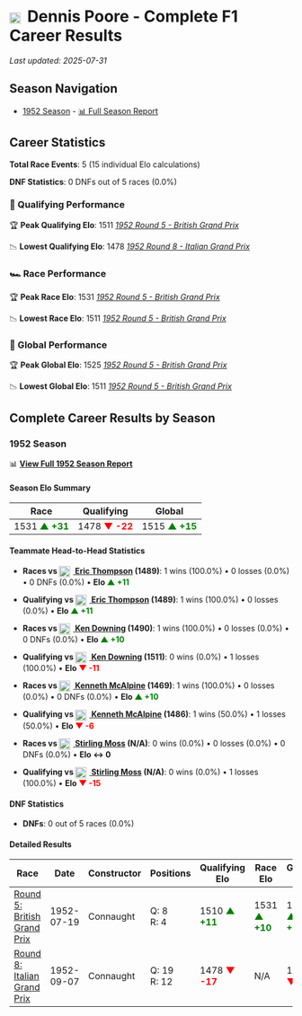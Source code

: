 # <img src="https://upload.wikimedia.org/wikipedia/commons/thumb/8/83/Flag_of_the_United_Kingdom_%283-5%29.svg/512px-Flag_of_the_United_Kingdom_%283-5%29.svg.png?20250726143817" alt="United Kingdom" width="20" height="auto" style="vertical-align: middle; margin-right: 5px;" onerror="this.outerHTML='🇬🇧'; this.style.marginRight='5px';"/> Dennis Poore - Complete F1 Career Results

*Last updated: 2025-07-31*

## Season Navigation

- [1952 Season](#1952-season) - [📊 Full Season Report](../seasons/1952-season-report)

## Career Statistics

**Total Race Events**: 5 (15 individual Elo calculations)

**DNF Statistics**: 0 DNFs out of 5 races (0.0%)

### 🏁 Qualifying Performance

🏆 **Peak Qualifying Elo**: 1511
   *[1952 Round 5 - British Grand Prix](../seasons/1952-season-report#round-5-british-grand-prix)*

📉 **Lowest Qualifying Elo**: 1478
   *[1952 Round 8 - Italian Grand Prix](../seasons/1952-season-report#round-8-italian-grand-prix)*

### 🏎️ Race Performance

🏆 **Peak Race Elo**: 1531
   *[1952 Round 5 - British Grand Prix](../seasons/1952-season-report#round-5-british-grand-prix)*

📉 **Lowest Race Elo**: 1511
   *[1952 Round 5 - British Grand Prix](../seasons/1952-season-report#round-5-british-grand-prix)*

### 🌟 Global Performance

🏆 **Peak Global Elo**: 1525
   *[1952 Round 5 - British Grand Prix](../seasons/1952-season-report#round-5-british-grand-prix)*

📉 **Lowest Global Elo**: 1511
   *[1952 Round 5 - British Grand Prix](../seasons/1952-season-report#round-5-british-grand-prix)*


## Complete Career Results by Season

### 1952 Season

📊 **[View Full 1952 Season Report](../seasons/1952-season-report)**

#### Season Elo Summary

| Race | Qualifying | Global |
|------|------------|--------|
| 1531 **<span style="color: green;">▲ +31</span>** | 1478 **<span style="color: red;">▼ -22</span>** | 1515 **<span style="color: green;">▲ +15</span>** |

#### Teammate Head-to-Head Statistics

- **Races vs [<img src="https://upload.wikimedia.org/wikipedia/commons/thumb/8/83/Flag_of_the_United_Kingdom_%283-5%29.svg/512px-Flag_of_the_United_Kingdom_%283-5%29.svg.png?20250726143817" alt="United Kingdom" width="20" height="auto" style="vertical-align: middle; margin-right: 5px;" onerror="this.outerHTML='🇬🇧'; this.style.marginRight='5px';"/> Eric Thompson](eric-thompson) (1489)**: 1 wins (100.0%) • 0 losses (0.0%) • 0 DNFs (0.0%) • **Elo **<span style="color: green;">▲ +11</span>****
- **Qualifying vs [<img src="https://upload.wikimedia.org/wikipedia/commons/thumb/8/83/Flag_of_the_United_Kingdom_%283-5%29.svg/512px-Flag_of_the_United_Kingdom_%283-5%29.svg.png?20250726143817" alt="United Kingdom" width="20" height="auto" style="vertical-align: middle; margin-right: 5px;" onerror="this.outerHTML='🇬🇧'; this.style.marginRight='5px';"/> Eric Thompson](eric-thompson) (1489)**: 1 wins (100.0%) • 0 losses (0.0%) • **Elo **<span style="color: green;">▲ +11</span>****

- **Races vs [<img src="https://upload.wikimedia.org/wikipedia/commons/thumb/8/83/Flag_of_the_United_Kingdom_%283-5%29.svg/512px-Flag_of_the_United_Kingdom_%283-5%29.svg.png?20250726143817" alt="United Kingdom" width="20" height="auto" style="vertical-align: middle; margin-right: 5px;" onerror="this.outerHTML='🇬🇧'; this.style.marginRight='5px';"/> Ken Downing](ken-downing) (1490)**: 1 wins (100.0%) • 0 losses (0.0%) • 0 DNFs (0.0%) • **Elo **<span style="color: green;">▲ +10</span>****
- **Qualifying vs [<img src="https://upload.wikimedia.org/wikipedia/commons/thumb/8/83/Flag_of_the_United_Kingdom_%283-5%29.svg/512px-Flag_of_the_United_Kingdom_%283-5%29.svg.png?20250726143817" alt="United Kingdom" width="20" height="auto" style="vertical-align: middle; margin-right: 5px;" onerror="this.outerHTML='🇬🇧'; this.style.marginRight='5px';"/> Ken Downing](ken-downing) (1511)**: 0 wins (0.0%) • 1 losses (100.0%) • **Elo **<span style="color: red;">▼ -11</span>****

- **Races vs [<img src="https://upload.wikimedia.org/wikipedia/commons/thumb/8/83/Flag_of_the_United_Kingdom_%283-5%29.svg/512px-Flag_of_the_United_Kingdom_%283-5%29.svg.png?20250726143817" alt="United Kingdom" width="20" height="auto" style="vertical-align: middle; margin-right: 5px;" onerror="this.outerHTML='🇬🇧'; this.style.marginRight='5px';"/> Kenneth McAlpine](kenneth-mcalpine) (1469)**: 1 wins (100.0%) • 0 losses (0.0%) • 0 DNFs (0.0%) • **Elo **<span style="color: green;">▲ +10</span>****
- **Qualifying vs [<img src="https://upload.wikimedia.org/wikipedia/commons/thumb/8/83/Flag_of_the_United_Kingdom_%283-5%29.svg/512px-Flag_of_the_United_Kingdom_%283-5%29.svg.png?20250726143817" alt="United Kingdom" width="20" height="auto" style="vertical-align: middle; margin-right: 5px;" onerror="this.outerHTML='🇬🇧'; this.style.marginRight='5px';"/> Kenneth McAlpine](kenneth-mcalpine) (1486)**: 1 wins (50.0%) • 1 losses (50.0%) • **Elo **<span style="color: red;">▼ -6</span>****

- **Races vs [<img src="https://upload.wikimedia.org/wikipedia/commons/thumb/8/83/Flag_of_the_United_Kingdom_%283-5%29.svg/512px-Flag_of_the_United_Kingdom_%283-5%29.svg.png?20250726143817" alt="United Kingdom" width="20" height="auto" style="vertical-align: middle; margin-right: 5px;" onerror="this.outerHTML='🇬🇧'; this.style.marginRight='5px';"/> Stirling Moss](stirling-moss) (N/A)**: 0 wins (0.0%) • 0 losses (0.0%) • 0 DNFs (0.0%) • **Elo ↔ 0**
- **Qualifying vs [<img src="https://upload.wikimedia.org/wikipedia/commons/thumb/8/83/Flag_of_the_United_Kingdom_%283-5%29.svg/512px-Flag_of_the_United_Kingdom_%283-5%29.svg.png?20250726143817" alt="United Kingdom" width="20" height="auto" style="vertical-align: middle; margin-right: 5px;" onerror="this.outerHTML='🇬🇧'; this.style.marginRight='5px';"/> Stirling Moss](stirling-moss) (N/A)**: 0 wins (0.0%) • 1 losses (100.0%) • **Elo **<span style="color: red;">▼ -15</span>****


#### DNF Statistics

- **DNFs**: 0 out of 5 races (0.0%)

#### Detailed Results

| Race | Date | Constructor | Positions | Qualifying Elo | Race Elo | Global Elo | Teammate |
|------|------|-------------|-----------|----------------|----------|------------|----------|
| [Round 5: British Grand Prix](../seasons/1952-season-report#round-5-british-grand-prix) | 1952-07-19 | Connaught | Q: 8<br/>R: 4 | 1510 **<span style="color: green;">▲ +11</span>** | 1531 **<span style="color: green;">▲ +10</span>** | 1525 **<span style="color: green;">▲ +10</span>** | [<img src="https://upload.wikimedia.org/wikipedia/commons/thumb/8/83/Flag_of_the_United_Kingdom_%283-5%29.svg/512px-Flag_of_the_United_Kingdom_%283-5%29.svg.png?20250726143817" alt="United Kingdom" width="20" height="auto" style="vertical-align: middle; margin-right: 5px;" onerror="this.outerHTML='🇬🇧'; this.style.marginRight='5px';"/> Eric Thompson](eric-thompson)<br/>Q: 9<br/>R: 5 |
| [Round 8: Italian Grand Prix](../seasons/1952-season-report#round-8-italian-grand-prix) | 1952-09-07 | Connaught | Q: 19<br/>R: 12 | 1478 **<span style="color: red;">▼ -17</span>** | N/A | 1515 **<span style="color: red;">▼ -5</span>** | [<img src="https://upload.wikimedia.org/wikipedia/commons/thumb/8/83/Flag_of_the_United_Kingdom_%283-5%29.svg/512px-Flag_of_the_United_Kingdom_%283-5%29.svg.png?20250726143817" alt="United Kingdom" width="20" height="auto" style="vertical-align: middle; margin-right: 5px;" onerror="this.outerHTML='🇬🇧'; this.style.marginRight='5px';"/> Stirling Moss](stirling-moss)<br/>Q: N/A<br/>R: N/A |

